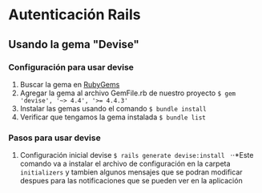 # Autenticación Rails
## Usando la gema "Devise"

### Configuración para usar devise
1. Buscar la gema en [RubyGems](https://rubygems.org/)
2. Agregar la gema al archivo GemFile.rb de nuestro proyecto ```$ gem 'devise', '~> 4.4', '>= 4.4.3'```
3. Instalar las gemas usando el comando ```$ bundle install```
4. Verificar que tengamos la gema instalada ```$ bundle list ```

### Pasos para usar devise
1. Configuración inicial devise ```$ rails generate devise:install ```
⋅⋅*Este comando va a instalar el archivo de configuración en la carpeta `initializers` y tambien algunos mensajes que se podran modificar despues para las notificaciones que se pueden ver en  la aplicación
